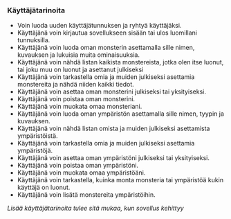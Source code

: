 ### Käyttäjätarinoita

* Voin luoda uuden käyttäjätunnuksen ja ryhtyä käyttäjäksi.
* Käyttäjänä voin kirjautua sovellukseen sisään tai ulos luomillani tunnuksilla.
* Käyttäjänä voin luoda oman monsterin asettamalla sille nimen, kuvauksen ja lukuisia muita ominaisuuksia.
* Käyttäjänä voin nähdä listan kaikista monstereista, jotka olen itse luonut, tai joku muu on luonut ja asettanut julkiseksi
* Käyttäjänä voin tarkastella omia ja muiden julkiseksi asettamia monstereita ja nähdä niiden kaikki tiedot.
* Käyttäjänä voin asettaa oman monsterini julkiseksi tai yksityiseksi.
* Käyttäjänä voin poistaa oman monsterini.
* Käyttäjänä voin muokata omaa monsteriani.
* Käyttäjänä voin luoda oman ympäristön asettamalla sille nimen, tyypin ja kuvauksen.
* Käyttäjänä voin nähdä listan omista ja muiden julkiseksi asettamista ympäristöistä.
* Käyttäjänä voin tarkastella omia ja muiden julkiseksi asettamia ympäristöjä.
* Käyttäjänä voin asettaa oman ympäristöni julkiseksi tai yksityiseksi.
* Käyttäjänä voin poistaa oman ympäristöni.
* Käyttäjänä voin muokata omaa ympäristöäni.
* Käyttäjänä voin tarkastella, kuinka monta monsteria tai ympäristöä kukin käyttäjä on luonut.
* Käyttäjänä voin lisätä monstereita ympäristöihin.

*Lisää käyttäjätarinoita tulee sitä mukaa, kun sovellus kehittyy*
